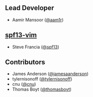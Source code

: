 ## Lead Developer

* Aamir Mansoor ([@aam1r](https://github.com/aam1r))

## [spf13-vim](http://vim.spf13.com/)

* Steve Francia ([@spf13](https://github.com/spf13))

## Contributors

* James Anderson ([@jamesaanderson](https://github.com/jamesaanderson))
* tylernisonoff ([@tylernisonoff](https://github.com/tylernisonoff))
* cnu ([@cnu](https://github.com/cnu))
* Thomas Boyt ([@thomasboyt](https://github.com/thomasboyt))
